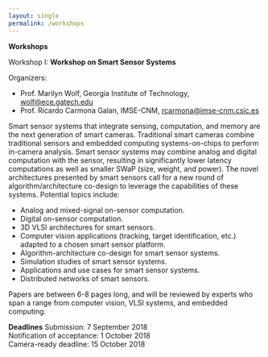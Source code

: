 ```yaml
---
layout: single
permalink: /workshops
---
```

**Workshops**

Workshop I: **Workshop on Smart Sensor Systems**

Organizers:<br/>
- Prof. Marilyn Wolf, Georgia Institute of Technology, wolf@ece.gatech.edu
- Prof. Ricardo Carmona Galan, IMSE-CNM, rcarmona@imse-cnm.csic.es

Smart sensor systems that integrate sensing, computation, and memory are the next generation of smart cameras. Traditional smart cameras combine traditional sensors and embedded computing systems-on-chips to perform in-camera analysis. Smart sensor systems may combine analog and digital computation with the sensor, resulting in significantly lower latency computations as well as smaller SWaP (size, weight, and power). The novel architectures presented by smart sensors call for a new round of algorithm/architecture co-design to leverage the capabilities of these systems.
Potential topics include:<br/>
- Analog and mixed-signal on-sensor computation.
- Digital on-sensor computation.
- 3D VLSI architectures for smart sensors.
- Computer vision applications (tracking, target identification, etc.) adapted to a chosen smart sensor platform.
- Algorithm-architecture co-design for smart sensor systems.
- Simulation studies of smart sensor systems.
- Applications and use cases for smart sensor systems.
- Distributed networks of smart sensors.

Papers are between 6-8 pages long, and will be reviewed by experts who span a range from computer vision, VLSI systems, and embedded computing.

**Deadlines**
Submission: 7 September 2018<br/>
Notification of acceptance: 1 October 2018<br/>
Camera-ready deadline: 15 October 2018<br/>

